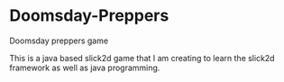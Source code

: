 Doomsday-Preppers
=================

Doomsday preppers game

This is a java based slick2d game that I am creating to learn the slick2d framework as well as java programming. 
